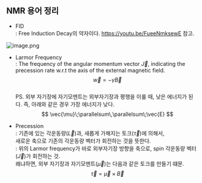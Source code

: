 
## NMR 용어 정리

* FID  
 : Free Induction Decay의 약자이다. https://youtu.be/FueeNmksewE 참고.  
   
 
 ![image.png](attachment:image.png)

* Larmor Frequency  
 : The frequency of the angular momentum vector $\vec{J}$, indicating the precession rate w.r.t the axis of the external magnetic field.
 $$
 \vec{w} = -\gamma\vec{B}
 $$  
 PS. 외부 자기장에 자기모멘트는 외부자기장과 평행을 이룰 때, 낮은 에너지가 된다. 즉, 아래와 같은 경우 가장 에너지가 낮다.  
 $$
 \vec{\mu}\;\parallelsum\,\parallelsum\;\vec{E}
 $$

* Precession  
   : 기존에 있는 각운동량($\vec{L}$)과, 새롭게 가해지는 토크($\vec{\tau}$)에 의해서,  
     새로운 축으로 기존의 각운동량 벡터가 회전하는 것을 뜻한다.  
   : 위의 Larmor frequency가 바로 외부자기장 방향을 축으로, spin 각운동량 벡터($\vec{J}$)가 회전하는 것.  
     왜냐하면, 외부 자기장과 자기모멘트($\vec{\mu}$)는 다음과 같은 토크를 만들기 떄문.  
     $$
     \vec{\tau} = \vec{\mu}\times\vec{B}
     $$
